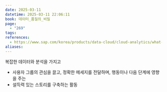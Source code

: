 ```yaml
---
date: 2025-03-11
datetime: 2025-03-11 22:06:11
book: 데이터_품질의_비밀
page:
  - "269"
tags: 
references:
  - https://www.sap.com/korea/products/data-cloud/cloud-analytics/what-is-data-storytelling.html
aliases:
---
```

복잡한 데이터와 분석을 가지고
- 사용자 그룹의 관심을 끌고, 정확한 메세지를 전달하며, 행동이나 다음 단계에 영향을 주는
- 설득력 있는 스토리를 구축하는 활동